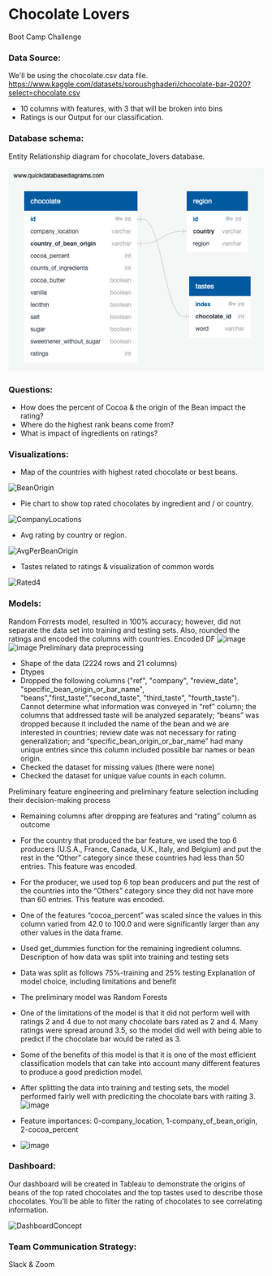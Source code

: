 # Chocolate Lovers
Boot Camp Challenge

### Data Source:
We'll be using the chocolate.csv data file.
https://www.kaggle.com/datasets/soroushghaderi/chocolate-bar-2020?select=chocolate.csv
* 10 columns with features, with 3 that will be broken into bins
* Ratings is our Output for our classification.

### Database schema:

Entity Relationship diagram for chocolate_lovers database. 

![main](resources/chocolate_lovers.png)

### Questions:
* How does the percent of Cocoa & the origin of the Bean impact the rating?
* Where do the highest rank beans come from?
* What is impact of ingredients on ratings?

### Visualizations:
* Map of the countries with highest rated chocolate or best beans.

![BeanOrigin](https://user-images.githubusercontent.com/95837693/170160404-0cce849e-75bc-429b-852d-e8e98e20b790.PNG)

* Pie chart to show top rated chocolates by ingredient and / or country.

![CompanyLocations](https://user-images.githubusercontent.com/95837693/170160418-b984d22d-5c8b-4658-bfd4-aeb3b2ccfbc8.PNG)

* Avg rating by country or region.

![AvgPerBeanOrigin](https://user-images.githubusercontent.com/95837693/170160438-bffbd400-fb00-4626-af2d-8e1b010cf0eb.PNG)


* Tastes related to ratings & visualization of common words

![Rated4](https://user-images.githubusercontent.com/95837693/170157155-0f01b9d7-116d-45a3-91e3-aa2480da9bd6.png)

### Models:
Random Forrests model, resulted in 100% accuracy; however, did not separate the data set into training and testing sets. Also, rounded the ratings and encoded the columns with countries. 
Encoded DF
![image](https://user-images.githubusercontent.com/96098938/168457617-f5788bbd-b3d8-43a0-a168-a56abd86c9c6.png)
![image](https://user-images.githubusercontent.com/96098938/168457641-70682550-7c8b-471c-987e-42f384db6a73.png)
Preliminary data preprocessing
* Shape of the data (2224 rows and 21 columns)
* Dtypes
* Dropped the following columns ("ref", "company", "review_date", "specific_bean_origin_or_bar_name", "beans","first_taste","second_taste", "third_taste", "fourth_taste"). Cannot determine what information was conveyed in “ref” column; the columns that addressed taste will be analyzed separately; “beans” was dropped because it included the name of the bean and we are interested in countries;  review date was not necessary for rating generalization; and “specific_bean_origin_or_bar_name” had many unique entries since this column included possible bar names or bean origin. 
* Checked the dataset for missing values (there were none)
* Checked the dataset for unique value counts in each column. 

Preliminary feature engineering and preliminary feature selection including their decision-making process
* Remaining columns after dropping are features and “rating” column as outcome
* For the country that produced the bar feature, we used the top 6 producers (U.S.A., France, Canada, U.K., Italy, and Belgium) and put the rest in the “Other” category since these countries  had less than 50 entries. This feature was encoded. 
* For the producer, we used top 6 top bean producers and put the rest of the countries into the “Others” category since they did not have more than 60 entries. This feature was encoded. 
* One of the features “cocoa_percent” was scaled since the values in this column varied from 42.0 to 100.0 and were significantly larger than any other values in the data frame. 
* Used get_dummies function for the remaining ingredient columns.
Description of how data was split into training and testing sets 
* Data was split as follows 75%-training and 25% testing
Explanation of model choice, including limitations and benefit
* The preliminary model was Random Forests
* One of the limitations of the model is that it did not perform well with ratings 2 and 4 due to not many chocolate bars rated as 2 and 4. Many ratings were spread around 3.5, so the model did well with being able to predict if the chocolate bar would be rated as 3. 
* Some of the benefits of this model is that it is one of the most efficient classification models that can take into account many different features to produce a good prediction model.

* After splitting the data into training and testing sets, the model performed fairly well with prediciting the chocolate bars with raiting 3. 
![image](https://user-images.githubusercontent.com/96098938/169912601-bfee0455-62c6-4f43-8f74-4039e4cf980a.png)

* Feature importances: 0-company_location, 1-company_of_bean_origin, 2-cocoa_percent
* ![image](https://user-images.githubusercontent.com/96098938/169912873-739066b7-da8b-4a50-ab47-658fb0c64846.png)

### Dashboard:

Our dashboard will be created in Tableau to demonstrate the origins of beans of the top rated chocolates and the top tastes used to describe those chocolates. You'll be able to filter the rating of chocolates to see correlating information.

![DashboardConcept](https://user-images.githubusercontent.com/95837693/170160491-952f944b-4e78-4d3a-870d-bc57e95c447d.PNG)

### Team Communication Strategy:
Slack & Zoom
